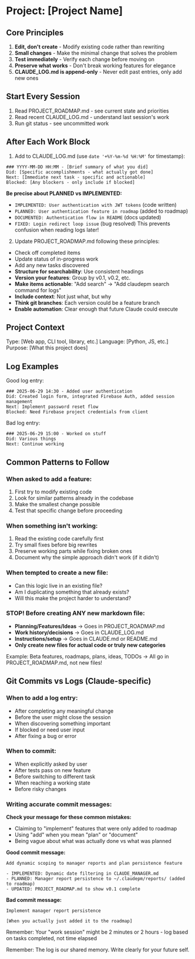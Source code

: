 # Project: [Project Name]

## Core Principles
1. **Edit, don't create** - Modify existing code rather than rewriting
2. **Small changes** - Make the minimal change that solves the problem
3. **Test immediately** - Verify each change before moving on
4. **Preserve what works** - Don't break working features for elegance
5. **CLAUDE_LOG.md is append-only** - Never edit past entries, only add new ones

## Start Every Session
1. Read PROJECT_ROADMAP.md - see current state and priorities
2. Read recent CLAUDE_LOG.md - understand last session's work
3. Run git status - see uncommitted work

## After Each Work Block
1. Add to CLAUDE_LOG.md (use `date '+%Y-%m-%d %H:%M'` for timestamp):
```
### YYYY-MM-DD HH:MM - [Brief summary of what you did]
Did: [Specific accomplishments - what actually got done]
Next: [Immediate next task - specific and actionable]
Blocked: [Any blockers - only include if blocked]
```

**Be precise about PLANNED vs IMPLEMENTED:**
- `IMPLEMENTED: User authentication with JWT tokens` (code written)
- `PLANNED: User authentication feature in roadmap` (added to roadmap)
- `DOCUMENTED: Authentication flow in README` (docs updated)
- `FIXED: Login redirect loop issue` (bug resolved)
This prevents confusion when reading logs later!

2. Update PROJECT_ROADMAP.md following these principles:
- Check off completed items
- Update status of in-progress work
- Add any new tasks discovered
- **Structure for searchability**: Use consistent headings
- **Version your features**: Group by v0.1, v0.2, etc.
- **Make items actionable**: "Add search" → "Add claudepm search command for logs"
- **Include context**: Not just what, but why
- **Think git branches**: Each version could be a feature branch
- **Enable automation**: Clear enough that future Claude could execute

## Project Context
Type: [Web app, CLI tool, library, etc.]
Language: [Python, JS, etc.]
Purpose: [What this project does]

## Log Examples

Good log entry:
```
### 2025-06-29 14:30 - Added user authentication
Did: Created login form, integrated Firebase Auth, added session management
Next: Implement password reset flow
Blocked: Need Firebase project credentials from client
```

Bad log entry:
```
### 2025-06-29 15:00 - Worked on stuff
Did: Various things
Next: Continue working
```

## Common Patterns to Follow

### When asked to add a feature:
1. First try to modify existing code
2. Look for similar patterns already in the codebase
3. Make the smallest change possible
4. Test that specific change before proceeding

### When something isn't working:
1. Read the existing code carefully first
2. Try small fixes before big rewrites
3. Preserve working parts while fixing broken ones
4. Document why the simple approach didn't work (if it didn't)

### When tempted to create a new file:
- Can this logic live in an existing file?
- Am I duplicating something that already exists?
- Will this make the project harder to understand?

### STOP! Before creating ANY new markdown file:
- **Planning/Features/Ideas** → Goes in PROJECT_ROADMAP.md
- **Work history/decisions** → Goes in CLAUDE_LOG.md  
- **Instructions/setup** → Goes in CLAUDE.md or README.md
- **Only create new files for actual code or truly new categories**

Example: Beta features, roadmaps, plans, ideas, TODOs → All go in PROJECT_ROADMAP.md, not new files!

## Git Commits vs Logs (Claude-specific)

### When to add a log entry:
- After completing any meaningful change
- Before the user might close the session
- When discovering something important
- If blocked or need user input
- After fixing a bug or error

### When to commit:
- When explicitly asked by user
- After tests pass on new feature
- Before switching to different task
- When reaching a working state
- Before risky changes

### Writing accurate commit messages:
**Check your message for these common mistakes:**
- Claiming to "implement" features that were only added to roadmap
- Using "add" when you mean "plan" or "document"
- Being vague about what was actually done vs what was planned

**Good commit message:**
```
Add dynamic scoping to manager reports and plan persistence feature

- IMPLEMENTED: Dynamic date filtering in CLAUDE_MANAGER.md
- PLANNED: Manager report persistence to ~/.claudepm/reports/ (added to roadmap)
- UPDATED: PROJECT_ROADMAP.md to show v0.1 complete
```

**Bad commit message:**
```
Implement manager report persistence

[When you actually just added it to the roadmap]
```

Remember: Your "work session" might be 2 minutes or 2 hours - log based on tasks completed, not time elapsed

Remember: The log is our shared memory. Write clearly for your future self.
